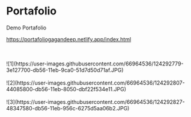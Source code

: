 # Portafolio <br/>
Demo Portafolio <br/>

https://portafoliogagandeep.netlify.app/index.html

<br/>
<br/>
![1](https://user-images.githubusercontent.com/66964536/124292779-3e127700-db56-11eb-9ca0-51d7d50d71af.JPG)
<br/>
<br/>
![2](https://user-images.githubusercontent.com/66964536/124292807-44085800-db56-11eb-8050-dbf22f534e11.JPG)
<br/>
<br/>
![3](https://user-images.githubusercontent.com/66964536/124292827-48347580-db56-11eb-956c-6275d5aa06b2.JPG)

